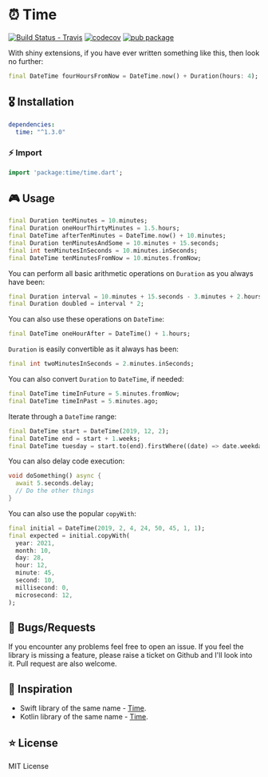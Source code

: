 # ⏰ Time

[![Build Status - Travis](https://travis-ci.org/jogboms/time.dart.svg?branch=master)](https://travis-ci.org/jogboms/time.dart) [![codecov](https://codecov.io/gh/jogboms/time.dart/branch/master/graph/badge.svg)](https://codecov.io/gh/jogboms/time.dart) [![pub package](https://img.shields.io/pub/v/time.svg)](https://pub.dartlang.org/packages/time)

With shiny extensions, if you have ever written something like this, then look no further:

```dart
final DateTime fourHoursFromNow = DateTime.now() + Duration(hours: 4);
```

## 🎖 Installation
```yaml
dependencies:
  time: "^1.3.0"
```

### ⚡ Import

```dart
import 'package:time/time.dart';
```

## 🎮 Usage

```dart
final Duration tenMinutes = 10.minutes;
final Duration oneHourThirtyMinutes = 1.5.hours;
final DateTime afterTenMinutes = DateTime.now() + 10.minutes;
final Duration tenMinutesAndSome = 10.minutes + 15.seconds;
final int tenMinutesInSeconds = 10.minutes.inSeconds;
final DateTime tenMinutesFromNow = 10.minutes.fromNow;
```

You can perform all basic arithmetic operations on `Duration` as you always have been:

```dart
final Duration interval = 10.minutes + 15.seconds - 3.minutes + 2.hours;
final Duration doubled = interval * 2;
```

You can also use these operations on `DateTime`:

```dart
final DateTime oneHourAfter = DateTime() + 1.hours;
```

`Duration` is easily convertible as it always has been:

```dart
final int twoMinutesInSeconds = 2.minutes.inSeconds;
```

You can also convert `Duration` to `DateTime`, if needed:

```dart
final DateTime timeInFuture = 5.minutes.fromNow;
final DateTime timeInPast = 5.minutes.ago;
```

Iterate through a `DateTime` range:

```dart
final DateTime start = DateTime(2019, 12, 2);
final DateTime end = start + 1.weeks;
final DateTime tuesday = start.to(end).firstWhere((date) => date.weekday == DateTime.tuesday);
```

You can also delay code execution:

```dart
void doSomething() async {
  await 5.seconds.delay;
  // Do the other things
}
```

You can also use the popular `copyWith`:

```dart
final initial = DateTime(2019, 2, 4, 24, 50, 45, 1, 1);
final expected = initial.copyWith(
  year: 2021,
  month: 10,
  day: 28,
  hour: 12,
  minute: 45,
  second: 10,
  millisecond: 0,
  microsecond: 12,
);
```

## 🐛 Bugs/Requests

If you encounter any problems feel free to open an issue. If you feel the library is missing a feature, please raise a ticket on Github and I'll look into it. Pull request are also welcome.

## 👏 Inspiration

- Swift library of the same name - [Time](https://github.com/dreymonde/Time).
- Kotlin library of the same name - [Time](https://github.com/kizitonwose/Time).

## ⭐ License

MIT License
